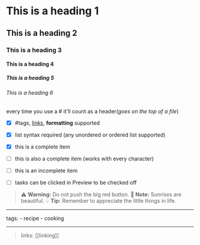 # This is a heading 1
## This is a heading 2
### This is a heading 3 
#### This is a heading 4
##### This is a heading 5
###### This is a heading 6
every time you use a # it'll count as a header(*goes on the top of a file*)


- [x] #tags, [links](), **formatting** supported
- [x] list syntax required (any unordered or ordered list supported)
- [x] this is a complete item
- [ ] this is also a complete item (works with every character)
- [ ] this is an incomplete item
- [ ] tasks can be clicked in Preview to be checked off


> :warning: **Warning:** Do not push the big red button.
> :memo: **Note:** Sunrises are beautiful.
> :bulb: **Tip:** Remember to appreciate the little things in life.

---
tags:
	- recipe
	- cooking

----

>links:
>[[linking]]
>